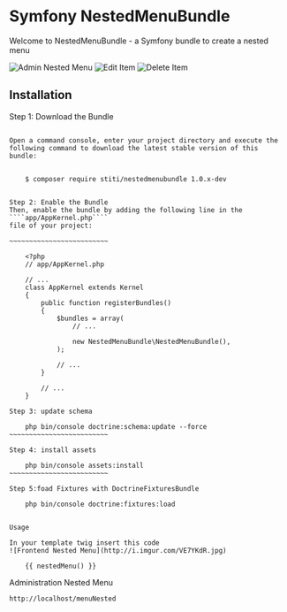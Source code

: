 Symfony NestedMenuBundle
===================

Welcome to NestedMenuBundle - a Symfony bundle to create a nested menu

![Admin Nested Menu](http://i.imgur.com/c3vBQYu.jpg)
![Edit Item](http://i.imgur.com/rYxwVAa.jpg)
![Delete Item](http://i.imgur.com/JWnuKSM.jpg)


Installation
------------

Step 1: Download the Bundle
~~~~~~~~~~~~~~~~~~~~~~~~~~~

Open a command console, enter your project directory and execute the
following command to download the latest stable version of this bundle:


    $ composer require stiti/nestedmenubundle 1.0.x-dev


Step 2: Enable the Bundle
Then, enable the bundle by adding the following line in the ````app/AppKernel.php````
file of your project:

~~~~~~~~~~~~~~~~~~~~~~~~~

    <?php
    // app/AppKernel.php

    // ...
    class AppKernel extends Kernel
    {
        public function registerBundles()
        {
            $bundles = array(
                // ...

                new NestedMenuBundle\NestedMenuBundle(),
            );

            // ...
        }

        // ...
    }

Step 3: update schema

    php bin/console doctrine:schema:update --force
~~~~~~~~~~~~~~~~~~~~~~~~~

Step 4: install assets

    php bin/console assets:install
~~~~~~~~~~~~~~~~~~~~~~~~~

Step 5:foad Fixtures with DoctrineFixturesBundle

    php bin/console doctrine:fixtures:load


Usage

In your template twig insert this code
![Frontend Nested Menu](http://i.imgur.com/VE7YKdR.jpg)

    {{ nestedMenu() }}

~~~~~~~~~~~~~~~~~~~~~~~~~~~~~~~~~~~~~~~

Administration Nested Menu

    http://localhost/menuNested

~~~~~~~~~~~~~~~~~~~~~~~~~~~~~~~~~~~~~~~
